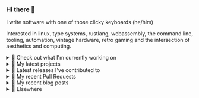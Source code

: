 ### Hi there 👋

I write software with one of those clicky keyboards (he/him)

Interested in linux, type systems, rustlang, webassembly, the command line, tooling, automation, vintage hardware, retro gaming and the intersection of aesthetics and computing.

<details><summary>👀 Check out what I'm currently working on</summary><br />

- [rickycodes/pve-no-subscription](https://github.com/rickycodes/pve-no-subscription) - Proxmox VE No-Subscription Removal (6 days ago)
- [MetaMask/action-publish-release](https://github.com/MetaMask/action-publish-release) -  (2 weeks ago)
- [MetaMask/metamask-extension](https://github.com/MetaMask/metamask-extension) - :globe_with_meridians: :electric_plug: The MetaMask browser extension enables browsing Ethereum blockchain enabled websites (2 weeks ago)
- [MetaMask/metamask-mobile](https://github.com/MetaMask/metamask-mobile) - Mobile web browser providing access to websites that use the Ethereum blockchain (2 weeks ago)
- [rmull/tinkup](https://github.com/rmull/tinkup) - Multiplatform firmware update utility for the RetroTINK family of retrogaming devices (1 month ago)
</details>

<details><summary>🌱 My latest projects</summary><br />

- [rickycodes/kitties](https://github.com/rickycodes/kitties) - micro site to browse CryptoKitties
- [rickycodes/pve-no-subscription](https://github.com/rickycodes/pve-no-subscription) - Proxmox VE No-Subscription Removal
- [rickycodes/ftse-rs](https://github.com/rickycodes/ftse-rs) - scrape and filter hl.co.uk market summaries
- [rickycodes/card](https://github.com/rickycodes/card) - npx business card built with rust targeting wasm
- [rickycodes/dat-proxy-browser](https://github.com/rickycodes/dat-proxy-browser) - Rough sketch of a decentralised (supporting DAT) mobile web browser built with react-native
</details>

<details><summary>🔭 Latest releases I've contributed to</summary><br />

- [MetaMask/metamask-mobile](https://github.com/MetaMask/metamask-mobile) ([v4.1.0](https://github.com/MetaMask/metamask-mobile/releases/tag/v4.1.0), 1 week ago) - Mobile web browser providing access to websites that use the Ethereum blockchain
- [MetaMask/metamask-extension](https://github.com/MetaMask/metamask-extension) ([v10.10.0](https://github.com/MetaMask/metamask-extension/releases/tag/v10.10.0), 1 week ago) - :globe_with_meridians: :electric_plug: The MetaMask browser extension enables browsing Ethereum blockchain enabled websites
- [MetaMask/controllers](https://github.com/MetaMask/controllers) ([v25.1.0](https://github.com/MetaMask/controllers/releases/tag/v25.1.0), 1 month ago) - Collection of platform-agnostic modules for creating secure data models for cryptocurrency wallets
- [rickycodes/card](https://github.com/rickycodes/card) ([v1.5.3](https://github.com/rickycodes/card/releases/tag/v1.5.3), 1 month ago) - npx business card built with rust targeting wasm
- [rmull/tinkup](https://github.com/rmull/tinkup) ([v1.0](https://github.com/rmull/tinkup/releases/tag/v1.0), 1 month ago) - Multiplatform firmware update utility for the RetroTINK family of retrogaming devices
</details>

<details><summary>🔨 My recent Pull Requests</summary><br />

- [Add qualtrics](https://github.com/MetaMask/metamask-mobile/pull/3813) on [MetaMask/metamask-mobile](https://github.com/MetaMask/metamask-mobile) (today)
- [Feature/fix android detox](https://github.com/MetaMask/metamask-mobile/pull/3700) on [MetaMask/metamask-mobile](https://github.com/MetaMask/metamask-mobile) (2 weeks ago)
- [Update crowdin workflow config](https://github.com/MetaMask/metamask-extension/pull/13494) on [MetaMask/metamask-extension](https://github.com/MetaMask/metamask-extension) (3 weeks ago)
- [Update crowdin_action.yml](https://github.com/MetaMask/metamask-mobile/pull/3679) on [MetaMask/metamask-mobile](https://github.com/MetaMask/metamask-mobile) (3 weeks ago)
- [Add npm Publish](https://github.com/MetaMask/action-publish-release/pull/43) on [MetaMask/action-publish-release](https://github.com/MetaMask/action-publish-release) (4 weeks ago)
</details>

<details><summary>📜 My recent blog posts</summary><br />

- [Publishing my Website to the peer-to-peer Web](//ricky.codes/blog/posts/publishing-to-the-peer-to-peer-web/) (3 years ago)
</details>

<details><summary>🔗 Elsewhere</summary><br />

- Web: https://ricky.codes
- Twitter: https://twitter.com/rickycodes
- Blog: https://ricky.codes/blog

Want your own self-generating profile page? Check out [readme-scribe](https://github.com/muesli/readme-scribe)!
</details>

